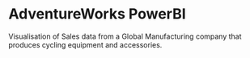 # AdventureWorks PowerBI
Visualisation of Sales data from a Global Manufacturing company that produces cycling equipment and accessories.

